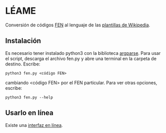 # LÉAME
Conversión de códigos
[FEN](https://es.wikipedia.org/wiki/Notaci%C3%B3n_de_Forsyth-Edwards)
al lenguaje de las [plantillas de
Wikipedia](https://es.wikipedia.org/wiki/Plantilla:Diagrama_de_ajedrez).
## Instalación
Es necesario tener instalado python3 con la biblioteca
[argparse](https://docs.python.org/3/library/argparse.html).
Para usar el script, descarga el archivo fen.py y abre una terminal en la carpeta de destino. Escribe:
~~~
python3 fen.py <código FEN>
~~~
cambiando \<código FEN\> por el FEN particular.  Para ver otras opciones, escribe:
~~~
python3 fen.py --help
~~~

## Usarlo en línea
Existe una [interfaz en línea](https://madhanla.pythonanywhere.com).
